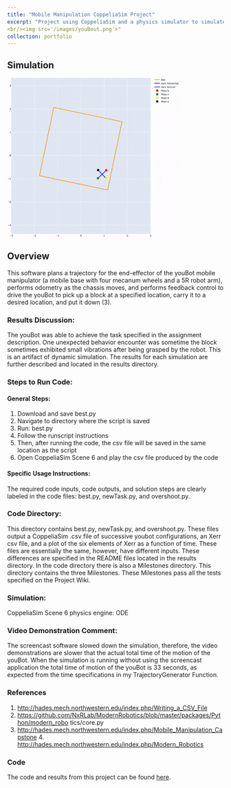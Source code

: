 ```yaml
---
title: "Mobile Manipulation CoppeliaSim Project"
excerpt: "Project using CoppeliaSim and a physics simulator to simulate the interaction of a youBot picking up a block"
<br/><img src='/images/youBout.png'>"
collection: portfolio
---
```


## Simulation
<img src="https://github.com/gabwink/gabwink.github.io/raw/master/images/jackinbox.gif" alt="Alt Text" width="400">

## Overview
This software plans a trajectory for the end-effector of the youBot mobile manipulator (a mobile
base with four mecanum wheels and a 5R robot arm), performs odometry as the chassis moves,
and performs feedback control to drive the youBot to pick up a block at a specified location,
carry it to a desired location, and put it down (3).


### Results Discussion:
The youBot was able to achieve the task specified in the assignment description. One unexpected behavior encounter was sometime the block sometimes exhibited small vibrations after being grasped by the robot. This is an artifact of dynamic simulation. The results for each simulation are further described and located in the results directory.

### Steps to Run Code:

#### General Steps:
1. Download and save best.py
2. Navigate to directory where the script is saved
3. Run: best.py
4. Follow the runscript instructions
5. Then, after running the code, the csv file will be saved in the same location as the script
6. Open CoppeliaSim Scene 6 and play the csv file produced by the code


#### Specific Usage Instructions:
The required code inputs, code outputs, and solution steps are clearly labeled in the code
files: best.py, newTask.py, and overshoot.py.

### Code Directory:
This directory contains best.py, newTask.py, and overshoot.py. These files output a CoppeliaSim .csv file of successive youbot configurations, an Xerr csv file, and a plot of the six elements of Xerr as a function of time. These files are essentially the same, however, have different inputs. These differences are specified in the README files located in the results directory.
In the code directory there is also a Milestones directory. This directory contains the three Milestones. These Milestones pass all the tests specified on the Project Wiki.

### Simulation:
CoppeliaSim Scene 6
physics engine: ODE

### Video Demonstration Comment:
The screencast software slowed down the simulation, therefore, the video demonstrations are slower that the actual total time of the motion of the youBot. When the simulation is running without using the screencast application the total time of motion of the youBot is 33 seconds, as expected from the time specifications in my TrajectoryGenerator Function.

### References
1. http://hades.mech.northwestern.edu/index.php/Writing_a_CSV_File
2. https://github.com/NxRLab/ModernRobotics/blob/master/packages/Python/modern_robo
tics/core.py
1. http://hades.mech.northwestern.edu/index.php/Mobile_Manipulation_Capstone 4. http://hades.mech.northwestern.edu/index.php/Modern_Robotics

### Code
The code and results from this project can be found [here](https://github.com/gabwink/RoboticManipulation/tree/main).